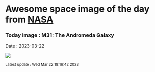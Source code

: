 
# Awesome space image of the day from [NASA](https://api.nasa.gov/)

### Today image : M31: The Andromeda Galaxy
Date : 2023-03-22

![](https://apod.nasa.gov/apod/image/2303/M31_Alharbi_960.jpg)

<small>Latest update : Wed Mar 22 18:16:42 2023</small>
        